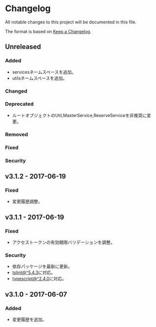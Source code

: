# Changelog
All notable changes to this project will be documented in this file.

The format is based on [Keep a Changelog](http://keepachangelog.com/).

## Unreleased
### Added
- servicesネームスペースを追加。
- utilsネームスペースを追加。

### Changed

### Deprecated
- ルートオブジェクトのUtil,MasterService,ReserveServiceを非推奨に変更。

### Removed

### Fixed

### Security

## v3.1.2 - 2017-06-19

### Fixed
- 変更履歴調整。

## v3.1.1 - 2017-06-19
### Fixed
- アクセストークンの有効期限バリデーションを調整。

### Security
- 依存パッケージを最新に更新。
- [tslint@^5.4.3](https://github.com/palantir/tslint)に対応。
- [typescript@^2.4.0](https://github.com/Microsoft/TypeScript)に対応。

## v3.1.0 - 2017-06-07
### Added
- 変更履歴を追加。
